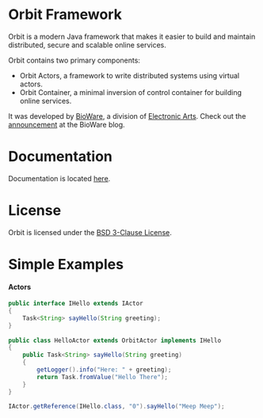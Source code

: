 Orbit Framework
=======

Orbit is a modern Java framework that makes it easier to build and maintain distributed, secure and scalable online services.

Orbit contains two primary components:
-  Orbit Actors, a framework to write distributed systems using virtual actors.
-  Orbit Container, a minimal inversion of control container for building online services.

It was developed by [BioWare](http://www.bioware.com), a division of [Electronic Arts](http://www.ea.com). Check out the [announcement](http://blog.bioware.com/2015/03/30/launching-into-orbit/) at the BioWare blog.

Documentation
=======

Documentation is located [here](http://orbit.bioware.com/).

License
=======
Orbit is licensed under the [BSD 3-Clause License](LICENSE).

Simple Examples
=======
#### Actors
```java
public interface IHello extends IActor
{
    Task<String> sayHello(String greeting);
}
 
public class HelloActor extends OrbitActor implements IHello
{
    public Task<String> sayHello(String greeting)
    {
        getLogger().info("Here: " + greeting);
        return Task.fromValue("Hello There");
    }
}
 
IActor.getReference(IHello.class, "0").sayHello("Meep Meep");
```
